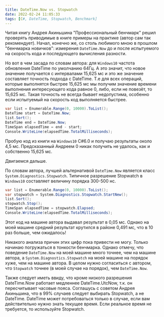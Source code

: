 ```yaml
---
title: DateTime.Now vs. Stopwatch
date: 2022-02-24 11:05:33
tags: [C#, DateTime, Stopwatch, Benchmark]
---
```


Читая книгу Андрея Акиньшина "Профессиональный бенчмарк" решил проверять приводимые в книге примеры на практике (автор сам так рекомендует). Начал, конечно же, со столь любимого мною в прошлом "бенчмарка новичков": измерения ```DateTime.Now``` до и после испытуемого на скорость кода и последующего вычисления разности. 

Но вот в чем засада по словам автора: для ```Windows10``` частота обновления DateTime по умолчанию 64Гц. А это значит, что новое значение получается с интервалами 15,625 мс и это же значение составляет точность подхода с DateTime. Т.е для всех операций, которые выполнятся быстрее 15,625 мс мы получим значение времени выполнения интересующего кода равное 0, либо, если не повезёт, то 15,625 мс. Такая точность не всегда бывает недопустима, особенно если испытуемый на скорость код выполняется быстрее.

``` csharp
var list = Enumerable.Range(0, 10000).ToList();
DateTime start = DateTime.Now;
list.Sort();
DateTime end = DateTime.Now;
TimeSpan elapsedTime = end - start;
Console.WriteLine(elapsedTime.TotalMilliseconds);
```

Пробую код из книги на ```Windows10``` C#6.0 и получаю результаты около 4,5 мс. Предсказанный Андреем 0 никак получить не удалось, как и собственно 15,625 мс.

Двигаемся дальше.

По словам автора, лучшей альтернативой ```DateTime.Now``` является класс ```System.Diagnostics.Stopwatch```. Типичное разрешение Stopwatch в ```Windows10``` составляет величину порядка 300-500 нс.

``` csharp
var list = Enumerable.Range(0, 10000).ToList();
var stopwatch = System.Diagnostics.Stopwatch.StartNew();
list.Sort();
stopwatch.Stop();
TimeSpan elapsedTime = stopwatch.Elapsed;
Console.WriteLine(elapsedTime.TotalMilliseconds);
```

Этот код на машине автора выдавал результат в 0,05 мс. Однако на моей машине средний результат крутился в районе 0,491 мс, что в 10 раз больше, чем ожидалось!

Никакого анализа причин этих цифр пока привести не могу. Только начинаю погружаться в тонкости бенчмарка. Однако отмечу, что поведение ```DateTime.Now``` на моей машине много точнее, чем на машине автора, а ```System.Diagnostics.Stopwatch``` на моей машине на порядок хуже, чем на машине автора. В целом нужно согласиться с автором, что ```Stopwatch``` точнее (в моей случае на порядок), чем ```DateTime.Now```.

Также следует иметь ввиду, что кроме низкого разрешения DateTime.Now работает медленнее DateTime.UtcNow, т.к. он пересчитывает часовые пояса. Соглашусь с советом Андрея Акиньшина, что в 99% случаев следует выбирать Stopwatch, а не DateTime. DateTime может потребоваться только в случае, если вам действительно нужно знать текущее время. Если реальное время не требуется, то используйте Stopwatch.
